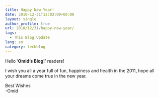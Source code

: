 ```yaml
---
title: Happy New Year!
date: 2010-12-31T12:03:00+00:00
layout: single
author_profile: true
url: 2010/12/31/happy-new-year/
tags:
  - This Blog Update
lang: en
category: techblog
---
```

Hello ‘**Omid’s Blog!**’ readers!

I wish you all a year full of fun, happiness and health in the 2011, hope all your dreams come true in the new year. 

Best Wishes  
-Omid